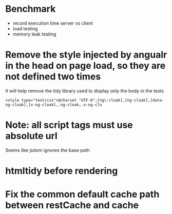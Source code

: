 # Benchmark

- record execution time server vs client
- load testing
- memory leak testing

# Remove the style injected by angualr in the head on page load, so they are not defined two times

It will help remove the tidy library used to display only the body in the tests

```
<style type="text/css">@charset "UTF-8";[ng\:cloak],[ng-cloak],[data-ng-cloak],[x-ng-cloak],.ng-cloak,.x-ng-clo
```

# Note: all script tags must use absolute url
Seems like jsdom ignores the base path


# htmltidy before rendering
 
 
# Fix the common default cache path between restCache and cache

